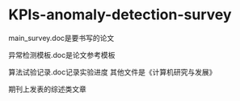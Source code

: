 # KPIs-anomaly-detection-survey
main_survey.doc是要书写的论文


异常检测模板.doc是论文参考模板


算法试验记录.doc记录实验进度
其他文件是《计算机研究与发展》


期刊上发表的综述类文章
